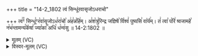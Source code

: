 +++
title = "14-2_1802 त्वं सिन्धूंरवासृजोऽधराचो"

+++
त्व꣢꣫ꣳ सिन्धू꣣ꣳर꣡वा꣢सृजोऽध꣣रा꣢चो꣣ अ꣢ह꣣न्न꣡हि꣢म्। अ꣣श꣡त्रु꣢रिन्द्र जज्ञिषे꣣ वि꣡श्वं꣢ पुष्यसि꣣ वा꣡र्य꣢म्। तं꣢ त्वा꣣ प꣡रि꣢ ष्वजामहे꣣ न꣡भ꣢न्तामन्य꣣के꣡षां꣢ ज्या꣣का꣢꣫ अधि꣣ ध꣡न्व꣢सु ॥ 14-2:1802 ॥

<details><summary>मूलम् (VC)</summary>

त्व꣢꣫ꣳ सिन्धू꣣ꣳर꣡वा꣢सृजोऽध꣣रा꣢चो꣣ अ꣢ह꣣न्न꣡हि꣢म् । अ꣣शत्रु꣡रि꣢न्द्र जज्ञिषे꣣ वि꣡श्वं꣢ पुष्यसि꣣ वा꣡र्य꣢म् । तं꣢ त्वा꣣ प꣡रि꣢ ष्वजामहे꣣ न꣡भ꣢न्तामन्य꣣के꣡षां꣢ ज्या꣣का꣢꣫ अधि꣣ ध꣡न्व꣢सु ॥१८०२॥
</details>

<details><summary>विस्वर-मूलम् (VC)</summary>

त्वꣳ सिन्धूꣳरवासृजोऽधराचो अहन्नहिम् । अशत्रुरिन्द्र जज्ञिषे विश्वं पुष्यसि वार्यम् । तं त्वा परि ष्वजामहे नभन्तामन्यकेषां ज्याका अधि धन्वसु ॥१८०२॥
</details>